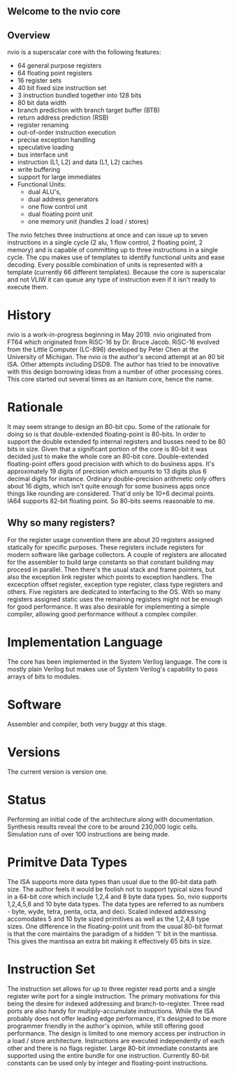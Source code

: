 ## Welcome to the nvio core

## Overview
nvio is a superscalar core with the following features:
- 64 general purpose registers
- 64 floating point registers
- 16 register sets
- 40 bit fixed size instruction set
- 3 instruction bundled together into 128 bits
- 80 bit data width
- branch prediction with branch target buffer (BTB)
- return address prediction (RSB)
- register renaming
- out-of-order instruction execution
- precise exception handling
- speculative loading
- bus interface unit
- instruction (L1, L2) and data (L1, L2) caches
- write buffering
- support for large immediates
- Functional Units:
	- dual ALU's,
	- dual address generators
	- one flow control unit
	- dual floating point unit
	- one memory unit (handles 2 load / stores)

The nvio fetches three instructions at once and can issue up to seven instructions in a single cycle (2 alu, 1 flow control, 2 floating point, 2 memory) and is capable of committing up to three instructions in a single cycle. The cpu makes use of templates to identify functional units and ease decoding. Every possible combination of units is represented with a template (currently 66 different templates). Because the core is superscalar and not VLIW it can queue any type of instruction even if it isn't ready to execute them. 

# History
nvio is a work-in-progress beginning in May 2019. nvio originated from FT64 which originated from RiSC-16 by Dr. Bruce Jacob. RiSC-16 evolved from the Little Computer (LC-896) developed by Peter Chen at the University of Michigan. The nvio is the author's second attempt at an 80 bit ISA. Other attempts including DSD9. The author has tried to be innovative with this design borrowing ideas from a number of other processing cores. This core started out several times as an Itanium core, hence the name.

# Rationale
It may seem strange to design an 80-bit cpu. Some of the rationale for doing so is that double-extended floating-point is 80-bits. In order to support the double extended fp internal registers and busses need to be 80 bits in size. Given that a significant portion of the core is 80-bit it was decided just to make the whole core an 80-bit core. Double-extended floating-point offers good precision with which to do business apps. It's approximately 19 digits of precision which amounts to 13 digits plus 6 decimal digits for instance. Ordinary double-precision arithmetic only offers about 16 digits, which isn't quite enough for some business apps once things like rounding are considered. That'd only be 10+6 decimal points. 
IA64 supports 82-bit floating point. So 80-bits seems reasonable to me.

## Why so many registers?
For the register usage convention there are about 20 registers assigned statically for specific purposes. These registers include registers for modern software like garbage collectors. A couple of registers are allocated for the assembler to build large constants so that constant building may procesd in parallel. Then there's the usual stack and frame pointers, but also the exception link register which points to exception handlers. The excecption offset register, exception type register, class type registers and others. Five registers are dedicated to interfacing to the OS. With so many registers assigned static uses the remaining registers might not be enough for good performance. It was also desirable for implementing a simple compiler, allowing good performance without a complex compiler.

# Implementation Language
The core has been implemented in the System Verilog language. The core is mostly plain Verilog but makes use of System Verilog's capability to pass arrays of bits to modules.

# Software
Assembler and compiler, both very buggy at this stage.

# Versions
The current version is version one.

# Status
Performing an initial code of the architecture along with documentation. Synthesis results reveal the core to be around 230,000 logic cells. Simulation runs of over 100 instructions are being made.

# Primitve Data Types
The ISA supports more data types than usual due to the 80-bit data path size. The author feels it would be foolish not to support typical sizes found in a 64-bit core which include 1,2,4 and 8 byte data types. So, nvio supports 1,2,4,5,8 and 10 byte data types. The data types are referred to as numbers - byte, wyde, tetra, penta, octa, and deci. Scaled indexed addressing accomodates 5 and 10 byte sized primitives as well as the 1,2,4,8 type sizes.
One difference in the floating-point unit from the usual 80-bit format is that the core maintains the paradigm of a hidden '1' bit in the mantissa. This gives the mantissa an extra bit making it effectively 65 bits in size.

# Instruction Set
The instruction set allows for up to three register read ports and a single register write port for a single instruction. The primary motivations for this being the desire for indexed addressing and branch-to-register. Three read ports are also handy for multiply-accumulate instructions. While the ISA probably does not offer leading edge performance, it's designed to be more programmer friendly in the author's opinion, while still offering good performance.
The design is limited to one memory access per instruction in a load / store architecture.
Instructions are executed independently of each other and there is no flags register.
Large 80-bit immediate constants are supported using the entire bundle for one instruction. Currently 80-bit constants can be used only by integer and floating-point instructions.

